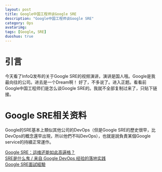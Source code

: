 ```yaml
---
layout: post
title: Google中国工程师谈Google SRE
description: "Google中国工程师谈Google SRE"
category: Ops
avatarimg:
tags: [Google, SRE]
duoshuo: true
---
```


# 引言
今天看了InfoQ发布的关于Google SRE的视频演讲，演讲是国人哦。Google是我最向往的公司。进去是一个Dream啊！
好了，不多说了。进入正题。看看前Google中国工程师们是怎么谈Google SRE的。我就不全部复制过来了，只贴下链接。

# Google SRE相关资料
>
Google的SRE基本上類似其他公司的DevOps（但是Google SRE的歷史很早，比DevOps的概念還早出現，所以他們不叫DevOps），也就是說負責某個Google service的持續正常運作。

[Google SRE：运维还能如此高逼格？](http://os.51cto.com/art/201507/485957.htm)  
[SRE是什么鬼 / 来自 Google DevOps 经验的落地实践](http://www.infoq.com/cn/presentations/experience-of-google-devops-landing-practice)  
[Google SRE面試經驗](http://weichiu.com/2015/07/27/google-sre%e9%9d%a2%e8%a9%a6%e7%b6%93%e9%a9%97/)  



